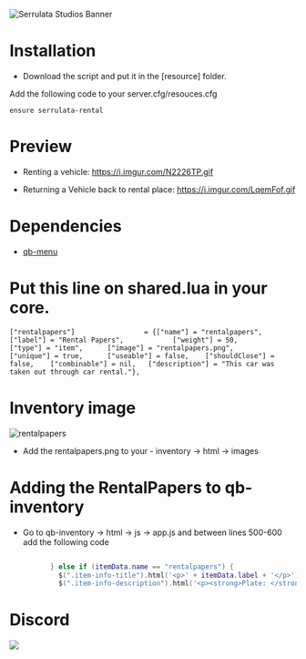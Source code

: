 ![Serrulata Studios Banner](https://i.imgur.com/wG4hycs.gif)


# Installation

* Download the script and put it in the [resource] folder.

Add the following code to your server.cfg/resouces.cfg
```
ensure serrulata-rental
```

# Preview 

* Renting a vehicle:
https://i.imgur.com/N2226TP.gif

* Returning a Vehicle back to rental place:
https://i.imgur.com/LqemFof.gif

# Dependencies
* [qb-menu](https://github.com/qbcore-framework/qb-menu)

# Put this line on shared.lua in your core.

```
["rentalpapers"]				 = {["name"] = "rentalpapers", 					["label"] = "Rental Papers", 			["weight"] = 50, 		["type"] = "item", 		["image"] = "rentalpapers.png", 		["unique"] = true, 		["useable"] = false, 	["shouldClose"] = false, 	["combinable"] = nil, 	["description"] = "This car was taken out through car rental."},
```

# Inventory image
![rentalpapers](https://i.imgur.com/GI0FjPG.png)

- Add the rentalpapers.png to your - inventory -> html -> images

# Adding the RentalPapers to qb-inventory

* Go to qb-inventory -> html -> js -> app.js and between lines 500-600 add the following code

```lua

          } else if (itemData.name == "rentalpapers") {
            $(".item-info-title").html('<p>' + itemData.label + '</p>')
            $(".item-info-description").html('<p><strong>Plate: </strong><span>'+ itemData.info.label + '</span></p>');

```
# Discord
[![](https://dcbadge.vercel.app/api/server/NerdvuJDX7)](https://discord.gg/NerdvuJDX7)
